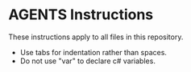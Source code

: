 # AGENTS Instructions

These instructions apply to all files in this repository.

* Use tabs for indentation rather than spaces.
* Do not use "var" to declare c# variables. 